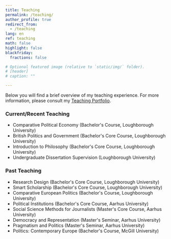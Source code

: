 ```yaml
---
title: Teaching
permalink: /teaching/
author_profile: true
redirect_from:
  - /teaching
lang: en
ref: teaching
math: false
highlight: false
blackfriday:
  fractions: false

# Optional featured image (relative to `static/img/` folder).
# [header]
# caption: ""

---
```


Below you will find a brief overview of my teaching experience. For more information, please consult my [Teaching Portfolio](https://anthonykevins.github.io/files/Teaching_Portfolio.pdf).

### Current/Recent Teaching

- Comparative Political Economy (Bachelor's Course, Loughborough University)
- British Politics and Government (Bachelor's Core Course, Loughborough University)
- Introduction to Philosophy (Bachelor's Core Course, Loughborough University)
- Undergraduate Dissertation Supervision (Loughborough University)

### Past Teaching 

- Research Design (Bachelor's Core Course, Loughborough University)
- Smart Scholarship (Bachelor's Core Course, Loughborough University)
- Comparative European Politics (Bachelor's Course, Loughborough University)
- Political Institutions (Bachelor's Core Course, Aarhus University)
- Social Science Methods for Journalists (Master's Core Course, Aarhus University)
- Democracy and Representation (Master's Seminar, Aarhus University)
- Pragmatism and Politics (Master's Seminar, Aarhus University)
- Politics: Contemporary Europe (Bachelor's Course, McGill University)
